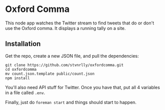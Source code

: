 # Oxford Comma

This node app watches the Twitter stream to find tweets that do or don't use the Oxford comma. It displays a running tally on a site.

## Installation

Get the repo, create a new JSON file, and pull the dependencies:

```
git clone https://github.com/stvnrlly/oxfordcomma.git
cd oxfordcomma
mv count.json.template public/count.json
npm install
```

You'll also need API stuff for Twitter. Once you have that, put all 4 variables in a file called `.env`.

Finally, just do `foreman start` and things should start to happen.
